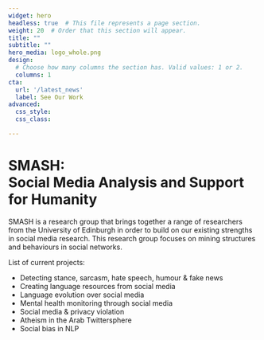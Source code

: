 ```yaml
---
widget: hero  
headless: true  # This file represents a page section.
weight: 20  # Order that this section will appear.
title: ""
subtitle: ""
hero_media: logo_whole.png
design:
  # Choose how many columns the section has. Valid values: 1 or 2.
  columns: 1
cta:
  url: '/latest_news'
  label: See Our Work
advanced:
  css_style: 
  css_class: 

---
```


<h1 style="text-align:left;"> SMASH: <br> Social Media Analysis and Support for Humanity </h1> 
<p>SMASH is a research group that brings together a range of researchers from the University of Edinburgh in order to build on our existing strengths in social media research. This research group focuses on mining structures and behaviours in social networks.</p>

<div>
List of current projects:

- Detecting stance, sarcasm, hate speech, humour & fake news
- Creating language resources from social media
- Language evolution over social media
- Mental health monitoring through social media
- Social media & privacy violation
- Atheism in the Arab Twittersphere
- Social bias in NLP

</div>




